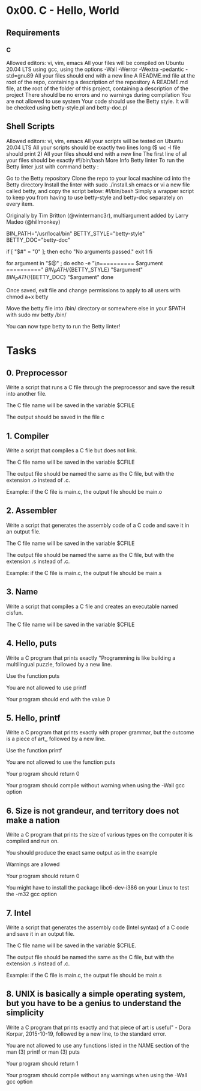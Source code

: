  # 0x00. C - Hello, World
 
 ## Requirements
### C
Allowed editors: vi, vim, emacs
All your files will be compiled on Ubuntu 20.04 LTS using gcc, using the options -Wall -Werror -Wextra -pedantic -std=gnu89
All your files should end with a new line
A README.md file at the root of the repo, containing a description of the repository
A README.md file, at the root of the folder of this project, containing a description of the project
There should be no errors and no warnings during compilation
You are not allowed to use system
Your code should use the Betty style. It will be checked using betty-style.pl and betty-doc.pl


## Shell Scripts
Allowed editors: vi, vim, emacs
All your scripts will be tested on Ubuntu 20.04 LTS
All your scripts should be exactly two lines long ($ wc -l file should print 2)
All your files should end with a new line
The first line of all your files should be exactly #!/bin/bash
More Info
Betty linter
To run the Betty linter just with command betty <filename>:

Go to the Betty repository
Clone the repo to your local machine
cd into the Betty directory
Install the linter with sudo ./install.sh
emacs or vi a new file called betty, and copy the script below:
#!/bin/bash
Simply a wrapper script to keep you from having to use betty-style
and betty-doc separately on every item.
 
Originally by Tim Britton (@wintermanc3r), multiargument added by
Larry Madeo (@hillmonkey)

BIN_PATH="/usr/local/bin"
BETTY_STYLE="betty-style"
BETTY_DOC="betty-doc"

if [ "$#" = "0" ]; then
    echo "No arguments passed."
    exit 1
fi

for argument in "$@" ; do
    echo -e "\n========== $argument =========="
    ${BIN_PATH}/${BETTY_STYLE} "$argument"
    ${BIN_PATH}/${BETTY_DOC} "$argument"
done

 Once saved, exit file and change permissions to apply to all users with chmod a+x betty

 Move the betty file into /bin/ directory or somewhere else in your $PATH with sudo mv betty /bin/

 You can now type betty <filename> to run the Betty linter!
  
# Tasks  

 ## 0. Preprocessor

Write a script that runs a C file through the preprocessor and save the result into another file.

The C file name will be saved in the variable $CFILE

 
 The output should be saved in the file c
  

 ## 1. Compiler
Write a script that compiles a C file but does not link.

The C file name will be saved in the variable $CFILE

 The output file should be named the same as the C file, but with the extension .o instead of .c.

 Example: if the C file is main.c, the output file should be main.o
  

 ## 2. Assembler

Write a script that generates the assembly code of a C code and save it in an output file.

The C file name will be saved in the variable $CFILE

 The output file should be named the same as the C file, but with the extension .s instead of .c.

 Example: if the C file is main.c, the output file should be main.s
  

 ## 3. Name

Write a script that compiles a C file and creates an executable named cisfun.

The C file name will be saved in the variable $CFILE 
  

 ## 4. Hello, puts

Write a C program that prints exactly "Programming is like building a multilingual puzzle, followed by a new line.

Use the function puts

 You are not allowed to use printf

 Your program should end with the value 0
  

 ## 5. Hello, printf

Write a C program that prints exactly with proper grammar, but the outcome is a piece of art,, followed by a new line.

Use the function printf

 You are not allowed to use the function puts

 Your program should return 0

 Your program should compile without warning when using the -Wall gcc option
  

 ## 6. Size is not grandeur, and territory does not make a nation

Write a C program that prints the size of various types on the computer it is compiled and run on.

You should produce the exact same output as in the example

 Warnings are allowed

 Your program should return 0

 You might have to install the package libc6-dev-i386 on your Linux to test the -m32 gcc option
  

 ## 7. Intel

Write a script that generates the assembly code (Intel syntax) of a C code and save it in an output file.

The C file name will be saved in the variable $CFILE.

 The output file should be named the same as the C file, but with the extension .s instead of .c.

 Example: if the C file is main.c, the output file should be main.s
  

 ## 8. UNIX is basically a simple operating system, but you have to be a genius to understand the simplicity

Write a C program that prints exactly and that piece of art is useful" - Dora Korpar, 2015-10-19, followed by a new line, to the standard error.

You are not allowed to use any functions listed in the NAME section of the man (3) printf or man (3) puts

 Your program should return 1

 Your program should compile without any warnings when using the -Wall gcc option
  
  
